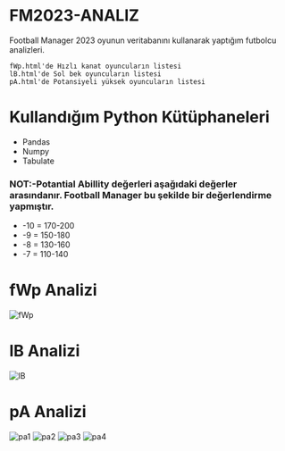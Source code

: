 # FM2023-ANALIZ
Football Manager 2023 oyunun veritabanını kullanarak yaptığım futbolcu analizleri.

```
fWp.html'de Hızlı kanat oyuncuların listesi 
lB.html'de Sol bek oyuncuların listesi 
pA.html'de Potansiyeli yüksek oyuncuların listesi
```
# Kullandığım Python Kütüphaneleri

+ Pandas
+ Numpy
+ Tabulate

### NOT:-Potantial Abillity değerleri aşağıdaki değerler arasındanır. Football Manager bu şekilde bir değerlendirme yapmıştır.
+ -10 = 170-200
+ -9 = 150-180
+ -8 = 130-160
+ -7 = 110-140



# fWp Analizi
![fWp](https://user-images.githubusercontent.com/80951483/227407580-f5d6442e-a96b-4f6f-af51-8a0af8e5c64a.png)
# lB Analizi
![lB](https://user-images.githubusercontent.com/80951483/227407703-96f0a26e-3a6d-4d66-b656-7647b82bac93.png)
# pA Analizi
![pa1](https://user-images.githubusercontent.com/80951483/227407857-dfa2e2f0-bffb-47d5-9806-d38b929bb26c.png)
![pa2](https://user-images.githubusercontent.com/80951483/227408099-b1e759ea-7725-4d67-82ac-c8916294a121.png)
![pa3](https://user-images.githubusercontent.com/80951483/227408109-3c1fba14-7376-4ae4-8373-9f4b5d1ac244.png)
![pa4](https://user-images.githubusercontent.com/80951483/227408134-6f41bb5e-61f9-460c-a7dc-f94f7d9adf66.png)
